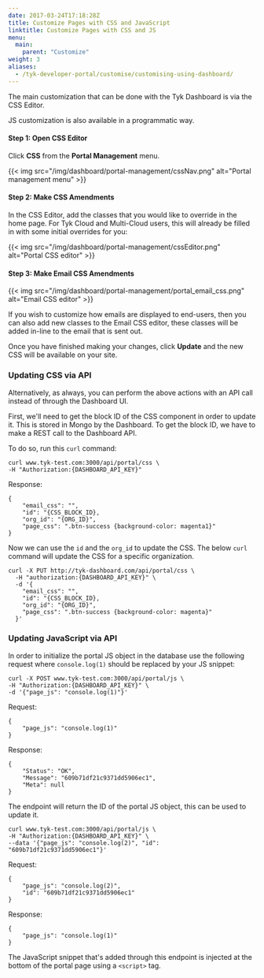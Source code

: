 ```yaml
---
date: 2017-03-24T17:18:28Z
title: Customize Pages with CSS and JavaScript
linktitle: Customize Pages with CSS and JS
menu:
  main:
    parent: "Customize"
weight: 3
aliases:
  - /tyk-developer-portal/customise/customising-using-dashboard/
---
```


The main customization that can be done with the Tyk Dashboard is via the CSS Editor.

JS customization is also available in a programmatic way.

#### Step 1: Open CSS Editor

Click **CSS** from the **Portal Management** menu.

{{< img src="/img/dashboard/portal-management/cssNav.png" alt="Portal management menu" >}}

#### Step 2: Make CSS Amendments

In the CSS Editor, add the classes that you would like to override in the home page. For Tyk Cloud and Multi-Cloud users, this will already be filled in with some initial overrides for you:

{{< img src="/img/dashboard/portal-management/cssEditor.png" alt="Portal CSS editor" >}}

#### Step 3: Make Email CSS Amendments

{{< img src="/img/dashboard/portal-management/portal_email_css.png" alt="Email CSS editor" >}}

If you wish to customize how emails are displayed to end-users, then you can also add new classes to the Email CSS editor, these classes will be added in-line to the email that is sent out.

Once you have finished making your changes, click **Update** and the new CSS will be available on your site.

### Updating CSS via API

Alternatively, as always, you can perform the above actions with an API call instead of through the Dashboard UI.

First, we'll need to get the block ID of the CSS component in order to update it. This is stored in Mongo by the Dashboard.
To get the block ID, we have to make a REST call to the Dashboard API.

To do so, run this `curl` command:

```{.copyWrapper}
curl www.tyk-test.com:3000/api/portal/css \
-H "Authorization:{DASHBOARD_API_KEY}"
```

Response:

```{.copyWrapper}
{
    "email_css": "",
    "id": "{CSS_BLOCK_ID},
    "org_id": "{ORG_ID}",
    "page_css": ".btn-success {background-color: magenta1}"
}
```

Now we can use the `id` and the `org_id` to update the CSS.
The below `curl` command will update the CSS for a specific organization.

```{.copyWrapper}
curl -X PUT http://tyk-dashboard.com/api/portal/css \
  -H "authorization:{DASHBOARD_API_KEY}" \
  -d '{
    "email_css": "",
    "id": "{CSS_BLOCK_ID},
    "org_id": "{ORG_ID}",
    "page_css": ".btn-success {background-color: magenta}"
  }'
```

[1]: /img/dashboard/portal-management/portal_man_css.png
[2]: /img/dashboard/portal-management/portal_site_css.png

### Updating JavaScript via API

In order to initialize the portal JS object in the database use the following request where `console.log(1)` should be replaced by your JS snippet:

```{.copyWrapper}
curl -X POST www.tyk-test.com:3000/api/portal/js \
-H "Authorization:{DASHBOARD_API_KEY}" \
-d '{"page_js": "console.log(1)"}'
```

Request:

```{.copyWrapper}
{
    "page_js": "console.log(1)"
}
```

Response:

```{.copyWrapper}
{
    "Status": "OK",
    "Message": "609b71df21c9371dd5906ec1",
    "Meta": null
}
```

The endpoint will return the ID of the portal JS object, this can be used to update it.

```{.copyWrapper}
curl www.tyk-test.com:3000/api/portal/js \
-H "Authorization:{DASHBOARD_API_KEY}" \
--data '{"page_js": "console.log(2)", "id": "609b71df21c9371dd5906ec1"}'
```

Request:

```{.copyWrapper}
{
    "page_js": "console.log(2)",
    "id": "609b71df21c9371dd5906ec1"
}
```

Response:

```{.copyWrapper}
{
    "page_js": "console.log(1)"
}
```

The JavaScript snippet that's added through this endpoint is injected at the bottom of the portal page using a `<script>` tag.
